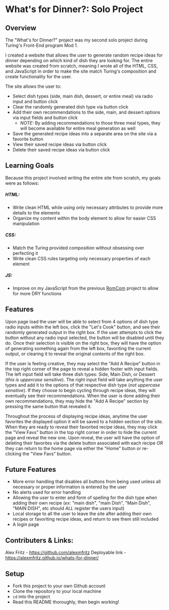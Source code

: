 # What's for Dinner?: Solo Project

## Overview

The "What's for Dinner?" project was my second solo project during Turing's Front-End program Mod 1.

I created a website that allows the user to generate random recipe ideas for dinner depending on which kind of dish they are looking for. The entire website was created from scratch, meaning I wrote all of the HTML, CSS, and JavaScript in order to make the site match Turing's composition and create functionality for the user.

The site allows the user to:
- Select dish types (side, main dish, dessert, or entire meal) via radio input and button click
- Clear the randomly generated dish type via button click
- Add their own recommendations to the side, main, and dessert options via input fields and button click
  - *NOTE:* By adding recommendations to those three meal types, they will become available for entire meal generation as well
- Save the generated recipe ideas into a separate area on the site via a favorite button
- View their saved recipe ideas via button click
- Delete their saved recipe ideas via button click

## Learning Goals

Because this project involved writing the entire site from scratch, my goals were as follows:

##### HTML:
- Write clean HTML while using only necessary attributes to provide more details to the elements
- Organize my content within the body element to allow for easier CSS manipulation

##### CSS:
- Match the Turing provided composition without obsessing over perfecting it
- Write clean CSS rules targeting only necessary properties of each element

##### JS:
- Improve on my JavaScript from the previous [RomCom](https://github.com/Daniel-OC/romcom) project to allow for more DRY functions

## Features

[](!https://media.giphy.com/media/azWEAKCQoHyuMCmIIJ/giphy.gif)

Upon page load the user will be able to select from 4 options of dish type radio inputs within the left box, click the "Let's Cook" button, and see their randomly generated output in the right box. If the user attempts to click the button without any radio input selected, the button will be disabled until they do. Once their selection is visible on the right box, they will have the option of generating something again from the left box, favoriting the current output, or clearing it to reveal the original contents of the right box.

[](!https://media.giphy.com/media/kTX8VvbThq2ZqDwtPD/giphy.gif)

If the user is feeling creative, they may select the "Add A Recipe" button in the top right corner of the page to reveal a hidden footer with input fields. The left input field will take three dish types: Side, Main Dish, or Dessert (*this is uppercase sensitive*). The right input field will take anything the user types and add it to the options of that respective dish type (*not uppercase sensitive*). If they choose to begin cycling through recipe ideas, they will eventually see their recommendations. When the user is done adding their own recommendations, they may hide the "Add A Recipe" section by pressing the same button that revealed it.

[](!https://media.giphy.com/media/PqFnh9c6f5dJmhmvfo/giphy.gif)

Throughout the process of displaying recipe ideas, anytime the user favorites the displayed option it will be saved to a hidden section of the site. When they are ready to reveal their favorited recipe ideas, they may click the "View Favs" button in the top right corner in order to hide the current page and reveal the new one. Upon reveal, the user will have the option of deleting their favorites via the delete button associated with each recipe *OR* they can return to the home page via either the "Home" button or re-clicking the "View Favs" button.

## Future Features

- More error handling that disables all buttons from being used unless all necessary or proper information is entered by the user
- No alerts used for error handling
- Allowing the user to enter and form of spelling for the dish type when adding their own recipe (*ex:* "main dish", "main Dish", "Main Dish", "MAIN DISH", etc should *ALL* register the users input)
- Local storage to all the user to leave the site after adding their own recipes or favoriting recipe ideas, and return to see them still included
- A login page

## Contributers & Links:

Alex Fritz - https://github.com/alexmfritz
Deployable link - https://alexmfritz.github.io/whats-for-dinner/

## Setup

- Fork this project to your own Github account
- Clone the repository to your local machine
- `cd` into the project
- Read this README thoroughly, then begin working!
